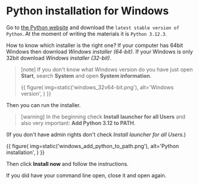 # Python installation for Windows 

Go to [the Python website](https://www.python.org/downloads/) and
download the `latest stable version of Python`. At the moment of writing
the materials it is `Python 3.12.3`.

How to know which installer is the right one?
If your computer has 64bit Windows then download *Windows installer (64-bit)*.
If your Windows is only 32bit download *Windows installer (32-bit)*.


> [note]
> If you don't know what Windows version do you have just open **Start**, 
> search **System** and open **System information**.
>
> {{ figure(
    img=static('windows_32v64-bit.png'),
    alt='Windows version',
) }}

Then you can run the installer.
> [warning]  In the beginning check **Install launcher for all Users** and also very important: **Add Python 3.12 to PATH**.


(If you don't have admin rights don't check *Install launcher for all Users*.)

{{ figure(
    img=static('windows_add_python_to_path.png'),
    alt='Python installation',
) }}

Then click **Install now** and follow the instructions.

If you did have your command line open, close it and open again.
